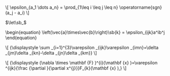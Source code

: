 
\\[
\epsilon_{a_1 \dots a_n} = \prod_{1\leq i \leq j \leq n} \operatorname{sgn}(a_j - a_i)
\\]

$\let\sb_$

\begin{equation}
\left(\vec{a}\times\vec{b}\right)\sb{k} = \epsilon_{ijk}a^ib^j
\end{equation}

\\[
{\displaystyle \sum _{i=1}^{3}\varepsilon _{ijk}\varepsilon _{imn}=\delta _{jm}\delta _{kn}-\delta _{jn}\delta _{km}}
\\]

\\[
{\displaystyle (\nabla \times \mathbf {F} )^{i}(\mathbf {x} )=\varepsilon ^{ijk}{\frac {\partial }{\partial x^{j}}}F_{k}(\mathbf {x} ),}
\\]